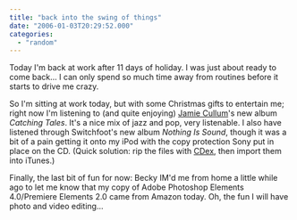 ```yaml
---
title: "back into the swing of things"
date: "2006-01-03T20:29:52.000"
categories: 
  - "random"
---
```


Today I'm back at work after 11 days of holiday. I was just about ready to come back... I can only spend so much time away from routines before it starts to drive me crazy.

So I'm sitting at work today, but with some Christmas gifts to entertain me; right now I'm listening to (and quite enjoying) [Jamie Cullum](http://www.jamiecullum.com)'s new album _Catching Tales_. It's a nice mix of jazz and pop, very listenable. I also have listened through Switchfoot's new album _Nothing Is Sound_, though it was a bit of a pain getting it onto my iPod with the copy protection Sony put in place on the CD. (Quick solution: rip the files with [CDex](http://www.download.com/CDex/3000-2140_4-10226370.html?tag=pdp_prod), then import them into iTunes.)

Finally, the last bit of fun for now: Becky IM'd me from home a little while ago to let me know that my copy of Adobe Photoshop Elements 4.0/Premiere Elements 2.0 came from Amazon today. Oh, the fun I will have photo and video editing...
